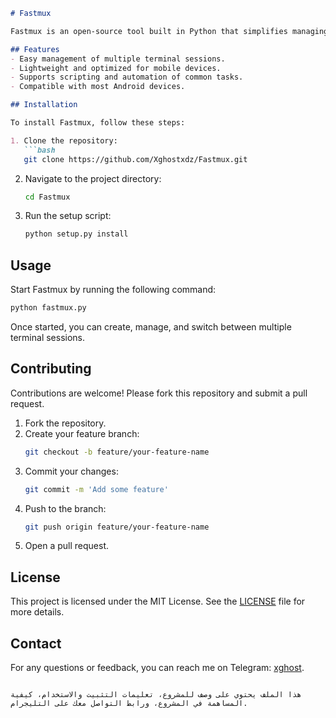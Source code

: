 ```markdown
# Fastmux

Fastmux is an open-source tool built in Python that simplifies managing and running multiple terminal sessions on smartphones, offering a user experience similar to Termux.

## Features
- Easy management of multiple terminal sessions.
- Lightweight and optimized for mobile devices.
- Supports scripting and automation of common tasks.
- Compatible with most Android devices.

## Installation

To install Fastmux, follow these steps:

1. Clone the repository:
   ```bash
   git clone https://github.com/Xghostxdz/Fastmux.git
   ```
2. Navigate to the project directory:
   ```bash
   cd Fastmux
   ```
3. Run the setup script:
   ```bash
   python setup.py install
   ```

## Usage

Start Fastmux by running the following command:
```bash
python fastmux.py
```

Once started, you can create, manage, and switch between multiple terminal sessions.

## Contributing

Contributions are welcome! Please fork this repository and submit a pull request.

1. Fork the repository.
2. Create your feature branch:
   ```bash
   git checkout -b feature/your-feature-name
   ```
3. Commit your changes:
   ```bash
   git commit -m 'Add some feature'
   ```
4. Push to the branch:
   ```bash
   git push origin feature/your-feature-name
   ```
5. Open a pull request.

## License

This project is licensed under the MIT License. See the [LICENSE](LICENSE) file for more details.

## Contact

For any questions or feedback, you can reach me on Telegram: [xghost](https://t.me/xghost).
```

هذا الملف يحتوي على وصف للمشروع، تعليمات التثبيت والاستخدام، كيفية المساهمة في المشروع، ورابط التواصل معك على التليجرام.

